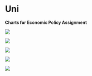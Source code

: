 # Uni
**Charts for Economic Policy Assignment**

![](https://github.com/andybridger/uni/blob/main/econpolicy/chart1.png?raw=true)

![](https://github.com/andybridger/uni/blob/main/econpolicy/chart2.ong?raw=true)

![](https://github.com/andybridger/uni/blob/main/econpolicy/chart3.png?raw=true)

![](https://github.com/andybridger/uni/blob/main/econpolicy/chart4.png?raw=true)

![](https://github.com/andybridger/uni/blob/main/econpolicy/chart5.png?raw=true)
